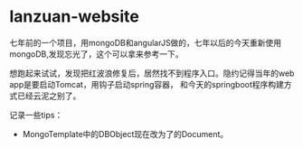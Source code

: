 # lanzuan-website

七年前的一个项目，用mongoDB和angularJS做的，七年以后的今天重新使用mongoDB,发现忘光了，这个可以拿来参考一下。

想跑起来试试，发现把红波浪修复后，居然找不到程序入口。隐约记得当年的web app是要启动Tomcat，用钩子启动spring容器，
和今天的springboot程序构建方式已经云泥之别了。

记录一些tips：

* MongoTemplate中的DBObject现在改为了的Document。
